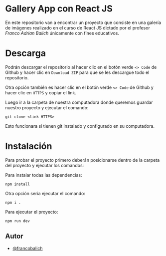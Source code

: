 # Gallery App con React JS

En este repositorio van a encontrar un proyecto que consiste en una galería de imágenes realizado en el curso de React JS dictado por el profesor _Franco Adrian Balich_ únicamente con fines educativos.

# Descarga

Podrán descargar el repositorio al hacer clic en el botón verde `<> Code` de Github y hacer clic en `Download ZIP` para que se les descargue todo el repositorio.

Otra opción también es hacer clic en el botón verde `<> Code` de Github y hacer clic en `HTTPS` y copiar el link.

Luego ir a la carpeta de nuestra computadora donde queremos guardar nuestro proyecto y ejecutar el comando:

```
git clone <link HTTPS>
```

Esto funcionara si tienen git instalado y configurado en su computadora.

# Instalación

Para probar el proyecto primero deberán posicionarse dentro de la carpeta del proyecto y ejecutar los comandos:

Para instalar todas las dependencias:

```
npm install
```

Otra opción seria ejecutar el comando:

```
npm i .
```

Para ejecutar el proyecto:

```
npm run dev
```

## Autor

- [@francobalich](https://www.github.com/francobalich)
